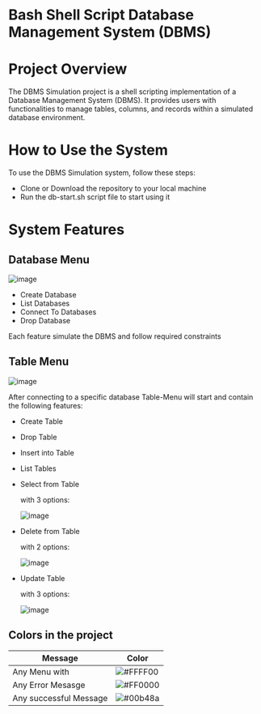 
# Bash Shell Script Database Management System (DBMS)
# Project Overview

The DBMS Simulation project is a shell scripting implementation of a Database Management System (DBMS). It provides users with functionalities to manage tables, columns, and records within a simulated database environment.

# How to Use the System

To use the DBMS Simulation system, follow these steps:

- Clone or Download the repository to your local machine
- Run the db-start.sh script file to start using it 

# System Features    

## Database Menu
![image](https://github.com/ArwaHazem/DBMS-Bash-Script/assets/54688771/6a8c2138-a4c6-4cb9-a59e-01b6aaa8ba41)

- Create Database
- List Databases
- Connect To Databases
- Drop Database
  

Each feature simulate the DBMS and follow required constraints 

## Table Menu
![image](https://github.com/ArwaHazem/DBMS-Bash-Script/assets/54688771/e5972b72-3789-495c-8d63-278fcba5a9c6)

After connecting to a specific database Table-Menu will start and contain the following features:

- Create Table
- Drop Table
- Insert into Table
- List Tables
- Select from Table


    with 3 options:
  
    ![image](https://github.com/ArwaHazem/DBMS-Bash-Script/assets/54688771/aa9349b5-b32e-46ed-a263-45bb66a502b7)


- Delete from Table


    with 2 options:
  
    ![image](https://github.com/ArwaHazem/DBMS-Bash-Script/assets/54688771/50a387f2-46c8-47d8-838c-7822ba2883fd)

- Update Table


    with 3 options:
  
  ![image](https://github.com/ArwaHazem/DBMS-Bash-Script/assets/54688771/9691426c-f398-4515-a593-6347fbf00668)

  
## Colors in the project

| Message             | Color                                                                |
| ----------------- | ------------------------------------------------------------------ |
| Any Menu with | ![#FFFF00](https://via.placeholder.com/10/FFFF00?text=+) |
| Any Error Mesasge | ![#FF0000](https://via.placeholder.com/10/FF0000?text=+)  |
| Any successful Message | ![#00b48a](https://via.placeholder.com/10/00b48a?text=+)  | 

